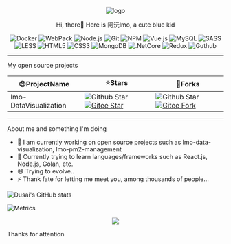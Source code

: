 <p align="center">
	<img alt="logo" src="https://cdn.ayuanlmo.cn/lmo_loso_r.png">
</p>

<p align="center">
	Hi, there👋 Here is 阿沅lmo, a cute blue kid
</p>

<p align="center">
    <img src="https://shields.io/badge/Docker-red?logo=Docker" alt="Docker">
    <img src="https://shields.io/badge/WebPack-red?logo=Webpack" alt="WebPack" />
    <img src="https://shields.io/badge/Node.js-green?logo=Node.js" alt="Node.js" />
    <img src="https://shields.io/badge/Git-orange?logo=git" alt="Git"/>
    <img src="https://shields.io/badge/NPM-red?logo=npm" alt="NPM">
    <img src="https://shields.io/badge/Vue.js-red?logo=vue.js" alt="Vue.js" />
    <img src="https://shields.io/badge/MySQL-inactive?logo=mysql" alt="MySQL"/>
    <img src="https://shields.io/badge/SASS-green?logo=sass" alt="SASS" />
    <img src="https://shields.io/badge/LESS-inactive?logo=less" alt="LESS" />
    <img src="https://shields.io/badge/HTML5-green?logo=HTML5" alt="HTML5" />
    <img src="https://shields.io/badge/CSS3-green?logo=CSS3" alt="CSS3" />
    <img src="https://shields.io/badge/MongoDB-inactive?logo=MongoDB" alt="MongoDB" />
    <img src="https://shields.io/badge/.NetCore-inactive?logo=.net" alt=".NetCore" />
    <img src="https://shields.io/badge/Redux-blueviolet?logo=redux" alt="Redux" />
    <img src="https://shields.io/badge/Guthub-blueviolet?logo=github" alt="Guthub" />
</p>

---

My open source projects

| 😊ProjectName |⭐Stars|🙌Forks|
|-------------|---------------------------------------------------------------------------------------------|---------------------------------------------------------------------------------------------|
| lmo-DataVisualization | ![Github Star](https://img.shields.io/github/stars/ayuanlmo/lmo-data-visualization?logo=github)[![Gitee Star](https://gitee.com/ayuanlmo/lmo-data-visualization/badge/star.svg?theme=dark)](https://gitee.com/ayuanlmo/lmo-data-visualization/stargazers) |![Github Star](https://img.shields.io/github/forks/ayuanlmo/lmo-data-visualization?logo=github)[![Gitee Fork](https://gitee.com/ayuanlmo/lmo-data-visualization/badge/fork.svg?theme=dark)](https://gitee.com/ayuanlmo/lmo-data-visualization/members)|

---

About me and something I'm doing

- 🔭 I am currently working on open source projects such as lmo-data-visualization, lmo-pm2-management
- 🌱 Currently trying to learn languages/frameworks such as React.js, Node.js, Golan, etc.
- 😄 Trying to evolve..
- ⚡ Thank fate for letting me meet you, among thousands of people...


![Dusai's GitHub stats](https://github-readme-stats.vercel.app/api?username=ayuanlmo&show_icons=true&theme=dracula)

![Metrics](https://metrics.lecoq.io/ayuanlmo?template=classic&isocalendar=1&languages=1&people=1&achievements=1&lines=1&gists=1&base.indepth=false&base.hireable=false&isocalendar.duration=half-year&languages.limit=8&languages.threshold=0%25&languages.other=false&languages.colors=github&languages.sections=most-used&languages.indepth=false&languages.analysis.timeout=15&languages.categories=markup%2C%20programming&languages.recent.categories=markup%2C%20programming&languages.recent.load=300&languages.recent.days=14&people.limit=24&people.identicons=false&people.identicons.hide=false&people.size=28&people.types=followers%2C%20following&people.shuffle=false&achievements.threshold=C&achievements.secrets=true&achievements.display=detailed&achievements.limit=0&config.timezone=Asia%2FShanghai)

<div align="center"> <img src="https://github-profile-trophy.vercel.app/?username=ayuanlmo" /> </div>

Thanks for attention

